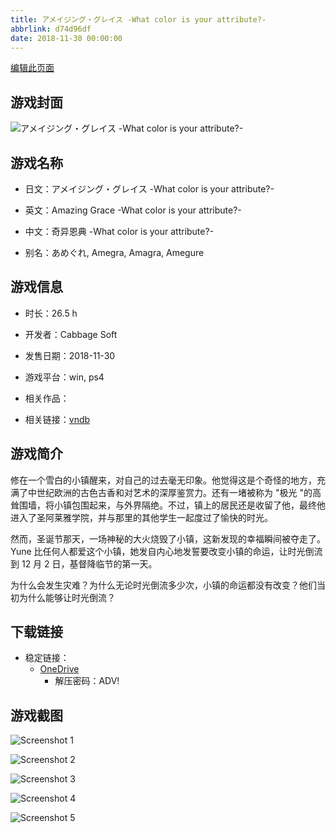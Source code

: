 ```yaml
---
title: アメイジング・グレイス -What color is your attribute?-
abbrlink: d74d96df
date: 2018-11-30 00:00:00
---
```

[编辑此页面](https://github.com/ACG-3/ADV3-source/blob/main/source/_posts/games/%E3%82%A2%E3%83%A1%E3%82%A4%E3%82%B8%E3%83%B3%E3%82%B0%E3%83%BB%E3%82%B0%E3%83%AC%E3%82%A4%E3%82%B9%20-What%20color%20is%20your%20attribute-.md)

## 游戏封面

![アメイジング・グレイス -What color is your attribute?-](https://pan.timero.xyz/d/onedrive/img_lib_001/%E3%82%A2%E3%83%A1%E3%82%A4%E3%82%B8%E3%83%B3%E3%82%B0%E3%83%BB%E3%82%B0%E3%83%AC%E3%82%A4%E3%82%B9%20-What%20color%20is%20your%20attribute-_cover.avif)


## 游戏名称

- 日文：アメイジング・グレイス -What color is your attribute?-
- 英文：Amazing Grace -What color is your attribute?-
- 中文：奇异恩典 -What color is your attribute?-

- 别名：あめぐれ, Amegra, Amagra, Amegure


## 游戏信息

- 时长：26.5 h
- 开发者：Cabbage Soft
- 发售日期：2018-11-30
- 游戏平台：win, ps4
- 相关作品：

- 相关链接：[vndb](https://vndb.org/v23448)


## 游戏简介

修在一个雪白的小镇醒来，对自己的过去毫无印象。他觉得这是个奇怪的地方，充满了中世纪欧洲的古色古香和对艺术的深厚鉴赏力。还有一堵被称为 "极光 "的高耸围墙，将小镇包围起来，与外界隔绝。不过，镇上的居民还是收留了他，最终他进入了圣阿莱雅学院，并与那里的其他学生一起度过了愉快的时光。

然而，圣诞节那天，一场神秘的大火烧毁了小镇，这新发现的幸福瞬间被夺走了。Yune 比任何人都爱这个小镇，她发自内心地发誓要改变小镇的命运，让时光倒流到 12 月 2 日，基督降临节的第一天。

为什么会发生灾难？为什么无论时光倒流多少次，小镇的命运都没有改变？他们当初为什么能够让时光倒流？




## 下载链接

- 稳定链接：
    - [OneDrive](https://pan.timero.xyz/onedrive/adv_lib_001/%E3%82%A2%E3%83%A1%E3%82%A4%E3%82%B8%E3%83%B3%E3%82%B0%E3%83%BB%E3%82%B0%E3%83%AC%E3%82%A4%E3%82%B9%20-What%20color%20is%20your%20attribute-)
        - 解压密码：ADV!



## 游戏截图


![Screenshot 1](https://pan.timero.xyz/d/onedrive/img_lib_001/%E3%82%A2%E3%83%A1%E3%82%A4%E3%82%B8%E3%83%B3%E3%82%B0%E3%83%BB%E3%82%B0%E3%83%AC%E3%82%A4%E3%82%B9%20-What%20color%20is%20your%20attribute-_Screenshot_1.avif)

![Screenshot 2](https://pan.timero.xyz/d/onedrive/img_lib_001/%E3%82%A2%E3%83%A1%E3%82%A4%E3%82%B8%E3%83%B3%E3%82%B0%E3%83%BB%E3%82%B0%E3%83%AC%E3%82%A4%E3%82%B9%20-What%20color%20is%20your%20attribute-_Screenshot_2.avif)

![Screenshot 3](https://pan.timero.xyz/d/onedrive/img_lib_001/%E3%82%A2%E3%83%A1%E3%82%A4%E3%82%B8%E3%83%B3%E3%82%B0%E3%83%BB%E3%82%B0%E3%83%AC%E3%82%A4%E3%82%B9%20-What%20color%20is%20your%20attribute-_Screenshot_3.avif)

![Screenshot 4](https://pan.timero.xyz/d/onedrive/img_lib_001/%E3%82%A2%E3%83%A1%E3%82%A4%E3%82%B8%E3%83%B3%E3%82%B0%E3%83%BB%E3%82%B0%E3%83%AC%E3%82%A4%E3%82%B9%20-What%20color%20is%20your%20attribute-_Screenshot_4.avif)

![Screenshot 5](https://pan.timero.xyz/d/onedrive/img_lib_001/%E3%82%A2%E3%83%A1%E3%82%A4%E3%82%B8%E3%83%B3%E3%82%B0%E3%83%BB%E3%82%B0%E3%83%AC%E3%82%A4%E3%82%B9%20-What%20color%20is%20your%20attribute-_Screenshot_5.avif)

